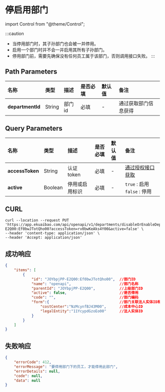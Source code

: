 # 停启用部门

import Control from "@theme/Control";

<Control
method="PUT"
url="/api/openapi/v1/departments/disableOrEnableDepartment/$`departmentId`"
/>

:::caution
- 当停用部门时，其子孙部门也会被一并停用。
- 启用一个部门时并不会一并启用其所有子孙部门。
- 停用部门前，需要先确保没有任何员工属于该部门，否则调用接口失败。
:::

## Path Parameters

| 名称 | 类型 | 描述 | 是否必填 | 默认值 | 备注 |
| :--- | :--- | :--- | :--- |:--- | :--- |
| **departmentId** | String | 部门id | 必填 | - | 通过获取部门信息获得 |

## Query Parameters

| 名称 | 类型 | 描述 | 是否必填 | 默认值 | 备注 |
| :--- | :--- | :--- | :--- |:--- | :--- |
| **accessToken** | String  | 认证token	    | 必填  | - | [通过授权接口获取](/docs/open-api/getting-started/auth) | 
| **active**      | Boolean | 停用或启用标识	| 必填  | - | `true` : 启用 &emsp; `false` : 停用 |

## CURL
```shell
curl --location --request PUT 'https://app.ekuaibao.com/api/openapi/v1/departments/disableOrEnableDepartment/$JOYbpjPP-E2Q00:Ef0bwJTotQho00?accessToken=rv0bwKeAks4Y00&active=false' \
--header 'content-type: application/json' \
--header 'Accept: application/json'
```

## 成功响应
```json
{
    "items": [
        {
            "id": "JOYbpjPP-E2Q00:Ef0bwJTotQho00",  //部门ID
            "name": "openapi",                      //部门名称
            "parentId": "JOYbpjPP-E2Q00",           //上级部门ID
            "active": false,                        //是否停用
            "code": "",                             //部门编码
            "form":{                                //部门关联法人实体ID和成本中心ID
                "costCenter":"NzMcynfBJ43M00",      //成本中心ID
                "legalEntity":"11YcypdGzoEo00"      //法人实体ID
            }
        }
    ]
}
```

## 失败响应
```json
{
    "errorCode": 412,
    "errorMessage": "要停用部门下的员工，才能停用此部门",
    "errorDetails": null,
    "code": null,
    "data": null
}
```


